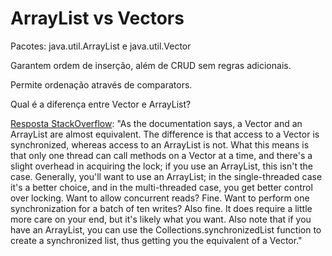 # ArrayList vs Vectors

Pacotes: java.util.ArrayList e java.util.Vector

Garantem ordem de inserção, além de CRUD sem regras adicionais.

Permite ordenação através de comparators.

Qual é a diferença entre Vector e ArrayList?

[Resposta StackOverflow](https://stackoverflow.com/questions/2986296/what-are-the-differences-between-arraylist-and-vector): "As the documentation says, a Vector and an ArrayList are almost equivalent. The difference is that access to a Vector is synchronized, whereas access to an ArrayList is not. What this means is that only one thread can call methods on a Vector at a time, and there's a slight overhead in acquiring the lock; if you use an ArrayList, this isn't the case. Generally, you'll want to use an ArrayList; in the single-threaded case it's a better choice, and in the multi-threaded case, you get better control over locking. Want to allow concurrent reads? Fine. Want to perform one synchronization for a batch of ten writes? Also fine. It does require a little more care on your end, but it's likely what you want. Also note that if you have an ArrayList, you can use the Collections.synchronizedList function to create a synchronized list, thus getting you the equivalent of a Vector."
